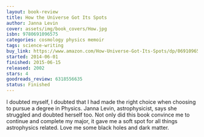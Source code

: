 ```yaml
---
layout: book-review
title: How the Universe Got Its Spots
author: Janna Levin
cover: assets/img/book_covers/How.jpg
isbn: 9780691096575
categories: cosmology physics memoir
tags: science-writing
buy_link: https://www.amazon.com/How-Universe-Got-Its-Spots/dp/0691096570
started: 2014-06-01
finished: 2015-06-15
released: 2002
stars: 4
goodreads_review: 6318556635
status: Finished
---
```


I doubted myself, I doubted that I had made the right choice when choosing to pursue a degree in Physics. Janna Levin, astrophysicist, says she struggled and doubted herself too. Not only did this book convince me to continue and complete my major, it gave me a soft spot for all things astrophysics related. Love me some black holes and dark matter.
